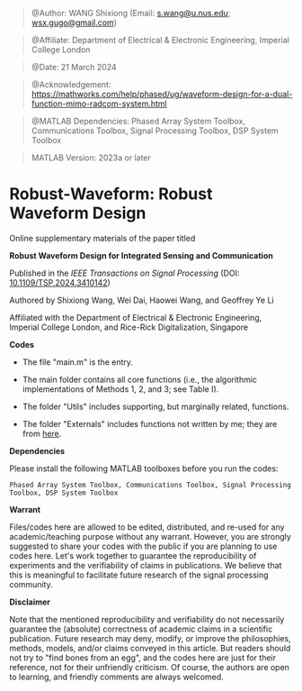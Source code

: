 > @Author: WANG Shixiong (Email: <s.wang@u.nus.edu>; <wsx.gugo@gmail.com>)

> @Affiliate: Department of Electrical & Electronic Engineering, Imperial College London

> @Date: 21 March 2024

> @Acknowledgement: https://mathworks.com/help/phased/ug/waveform-design-for-a-dual-function-mimo-radcom-system.html

> @MATLAB Dependencies: Phased Array System Toolbox, Communications Toolbox, Signal Processing Toolbox, DSP System Toolbox

> MATLAB Version: 2023a or later

# Robust-Waveform: Robust Waveform Design

Online supplementary materials of the paper titled 

**Robust Waveform Design for Integrated Sensing and Communication**

Published in the _IEEE Transactions on Signal Processing_ (DOI: [10.1109/TSP.2024.3410142](https://ieeexplore.ieee.org/document/10549948))

Authored by Shixiong Wang, Wei Dai, Haowei Wang, and Geoffrey Ye Li

Affiliated with the Department of Electrical & Electronic Engineering, Imperial College London, and Rice-Rick Digitalization, Singapore

**Codes**

- The file "main.m" is the entry.

- The main folder contains all core functions (i.e., the algorithmic implementations of Methods 1, 2, and 3; see Table I).

- The folder "Utils" includes supporting, but marginally related, functions.

- The folder "Externals" includes functions not written by me; they are from [here](https://mathworks.com/help/phased/ug/waveform-design-for-a-dual-function-mimo-radcom-system.html).

**Dependencies**

Please install the following MATLAB toolboxes before you run the codes:

```
Phased Array System Toolbox, Communications Toolbox, Signal Processing Toolbox, DSP System Toolbox
```


**Warrant**

Files/codes here are allowed to be edited, distributed, and re-used for any academic/teaching purpose without any warrant. However, you are strongly suggested to share your codes with the public if you are planning to use codes here. Let's work together to guarantee the reproducibility of experiments and the verifiability of claims in publications. We believe that this is meaningful to facilitate future research of the signal processing community.

**Disclaimer**

Note that the mentioned reproducibility and verifiability do not necessarily guarantee the (absolute) correctness of academic claims in a scientific publication. Future research may deny, modify, or improve the philosophies, methods, models, and/or claims conveyed in this article. But readers should not try to "find bones from an egg", and the codes here are just for their reference, not for their unfriendly criticism. Of course, the authors are open to learning, and friendly comments are always welcomed.
